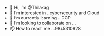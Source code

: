 - 👋 Hi, I’m @Thilakag
- 👀 I’m interested in ..cybersecurity and Cloud
- 🌱 I’m currently learning .. GCP
- 💞️ I’m looking to collaborate on ...
- 📫 How to reach me ...9845310928

<!---
Thilak092/Thilak092 is a ✨ special ✨ repository because its `README.md` (this file) appears on your GitHub profile.
You can click the Preview link to take a look at your changes.
--->

